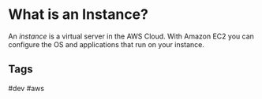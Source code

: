 # What is an Instance?

An *instance* is a virtual server in the AWS Cloud. With Amazon EC2 you can configure the OS and applications that run on your instance.

## Tags
#dev #aws
